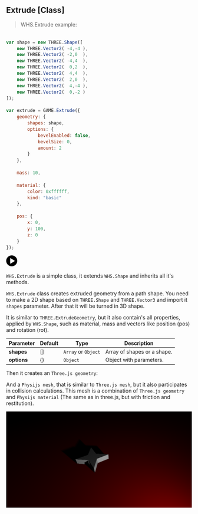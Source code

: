 <h2 class="ws" id="extrude">Extrude [Class]</h2>

> WHS.Extrude example:

```javascript

var shape = new THREE.Shape([
    new THREE.Vector2( -4,-4 ),
    new THREE.Vector2( -2,0  ),
    new THREE.Vector2( -4,4  ),
    new THREE.Vector2(  0,2  ),
    new THREE.Vector2(  4,4  ),
    new THREE.Vector2(  2,0  ),
    new THREE.Vector2(  4,-4 ),
    new THREE.Vector2(  0,-2 )
]);

var extrude = GAME.Extrude({
    geometry: {
        shapes: shape,
        options: {
            bevelEnabled: false,
            bevelSize: 0,
            amount: 2
        } 
    },

    mass: 10,

    material: {
        color: 0xffffff,
        kind: "basic"
    },

    pos: {
        x: 0,
        y: 100,
        z: 0
    }
});

```

<div id="extrude_ex" class="example output">
    <div class="splash" onclick="Extrude_example.start()">
        <img src="images/play.png" width="30" height="30">
    </div>
    <div class="actions">
        <i class="fa fa-pause"></i>
        <i class="fa fa-repeat" onclick="extrude.mesh.__dirtyPosition = true; extrude._pos.set(0, 100, 0);"></i>
    </div>
</div>

`WHS.Extrude` is a simple class, it extends `WHS.Shape` and inherits all it's methods.

`WHS.Extrude` class creates extruded geometry from a path shape. You need to make a 2D shape based on `THREE.Shape` and `THREE.Vector3` and import it `shapes` parameter. After that it will be turned in 3D shape.

It is similar to `THREE.ExtrudeGeometry`, but it also contain's all properties, applied by `WHS.Shape`, such as material, mass and vectors like position (pos) and rotation (rot).

Parameter      |       Default        | Type               | Description |
-------------- | -------------------- | ------------------ | ----------- |
**shapes**     | []                   | `Array` or `Object`| Array of shapes or a shape.
**options**    | {}                   | `Object`           | Object with parameters.

Then it creates an `Three.js geometry`:

<script src="https://gist.github.com/sasha240100/0d6e84001eb02faa07a3.js"></script>

And a `Physijs mesh`, that is similar to `Three.js mesh`, but it also participates in collision calculations. This mesh is a combination of `Three.js geometry` and `Physijs material` (The same as in three.js, but with friction and restitution).

<img src="images/shapes/extrude.png">


